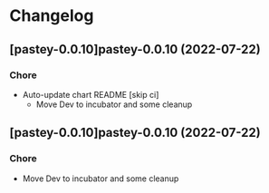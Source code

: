 # Changelog



## [pastey-0.0.10]pastey-0.0.10 (2022-07-22)

### Chore

- Auto-update chart README [skip ci]
  - Move Dev to incubator and some cleanup




## [pastey-0.0.10]pastey-0.0.10 (2022-07-22)

### Chore

- Move Dev to incubator and some cleanup
